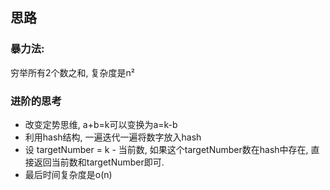## 思路

### 暴力法:
穷举所有2个数之和, 复杂度是n²

### 进阶的思考
* 改变定势思维, a+b=k可以变换为a=k-b
* 利用hash结构, 一遍迭代一遍将数字放入hash
* 设 targetNumber = k - 当前数, 如果这个targetNumber数在hash中存在, 直接返回当前数和targetNumber即可.
* 最后时间复杂度是o(n)


